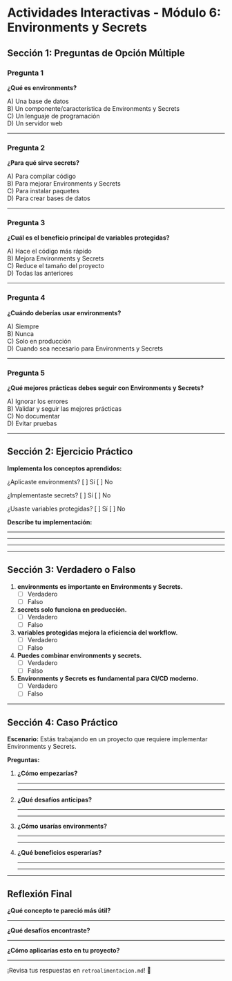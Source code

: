 # Actividades Interactivas - Módulo 6: Environments y Secrets

## Sección 1: Preguntas de Opción Múltiple

### Pregunta 1
**¿Qué es environments?**

A) Una base de datos  
B) Un componente/característica de Environments y Secrets  
C) Un lenguaje de programación  
D) Un servidor web

---

### Pregunta 2
**¿Para qué sirve secrets?**

A) Para compilar código  
B) Para mejorar Environments y Secrets  
C) Para instalar paquetes  
D) Para crear bases de datos

---

### Pregunta 3
**¿Cuál es el beneficio principal de variables protegidas?**

A) Hace el código más rápido  
B) Mejora Environments y Secrets  
C) Reduce el tamaño del proyecto  
D) Todas las anteriores

---

### Pregunta 4
**¿Cuándo deberías usar environments?**

A) Siempre  
B) Nunca  
C) Solo en producción  
D) Cuando sea necesario para Environments y Secrets

---

### Pregunta 5
**¿Qué mejores prácticas debes seguir con Environments y Secrets?**

A) Ignorar los errores  
B) Validar y seguir las mejores prácticas  
C) No documentar  
D) Evitar pruebas

---

## Sección 2: Ejercicio Práctico

**Implementa los conceptos aprendidos:**

¿Aplicaste environments? [ ] Sí [ ] No

¿Implementaste secrets? [ ] Sí [ ] No

¿Usaste variables protegidas? [ ] Sí [ ] No

**Describe tu implementación:**
_______________________________________________
_______________________________________________
_______________________________________________

---

## Sección 3: Verdadero o Falso

1. **environments es importante en Environments y Secrets.**
   - [ ] Verdadero
   - [ ] Falso

2. **secrets solo funciona en producción.**
   - [ ] Verdadero
   - [ ] Falso

3. **variables protegidas mejora la eficiencia del workflow.**
   - [ ] Verdadero
   - [ ] Falso

4. **Puedes combinar environments y secrets.**
   - [ ] Verdadero
   - [ ] Falso

5. **Environments y Secrets es fundamental para CI/CD moderno.**
   - [ ] Verdadero
   - [ ] Falso

---

## Sección 4: Caso Práctico

**Escenario:** Estás trabajando en un proyecto que requiere implementar Environments y Secrets.

**Preguntas:**

1. **¿Cómo empezarías?**
   _______________________________________________
   _______________________________________________

2. **¿Qué desafíos anticipas?**
   _______________________________________________
   _______________________________________________

3. **¿Cómo usarías environments?**
   _______________________________________________
   _______________________________________________

4. **¿Qué beneficios esperarías?**
   _______________________________________________
   _______________________________________________

---

## Reflexión Final

**¿Qué concepto te pareció más útil?**
_______________________________________________

**¿Qué desafíos encontraste?**
_______________________________________________

**¿Cómo aplicarías esto en tu proyecto?**
_______________________________________________

¡Revisa tus respuestas en `retroalimentacion.md`! 🎉
